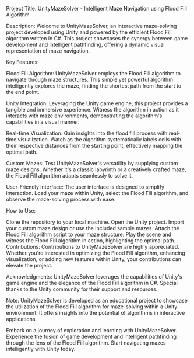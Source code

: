 Project Title: UnityMazeSolver - Intelligent Maze Navigation using Flood Fill Algorithm

Description:
Welcome to UnityMazeSolver, an interactive maze-solving project developed using Unity and powered by the efficient Flood Fill algorithm written in C#. This project showcases the synergy between game development and intelligent pathfinding, offering a dynamic visual representation of maze navigation.

Key Features:

Flood Fill Algorithm: UnityMazeSolver employs the Flood Fill algorithm to navigate through maze structures. This simple yet powerful algorithm intelligently explores the maze, finding the shortest path from the start to the end point.

Unity Integration: Leveraging the Unity game engine, this project provides a tangible and immersive experience. Witness the algorithm in action as it interacts with maze environments, demonstrating the algorithm's capabilities in a visual manner.

Real-time Visualization: Gain insights into the flood fill process with real-time visualization. Watch as the algorithm systematically labels cells with their respective distances from the starting point, effectively mapping the optimal path.

Custom Mazes: Test UnityMazeSolver's versatility by supplying custom maze designs. Whether it's a classic labyrinth or a creatively crafted maze, the Flood Fill algorithm adapts seamlessly to solve it.

User-Friendly Interface: The user interface is designed to simplify interaction. Load your maze within Unity, select the Flood Fill algorithm, and observe the maze-solving process with ease.

How to Use:

Clone the repository to your local machine.
Open the Unity project.
Import your custom maze design or use the included sample mazes.
Attach the Flood Fill algorithm script to your maze structure.
Play the scene and witness the Flood Fill algorithm in action, highlighting the optimal path.
Contributions:
Contributions to UnityMazeSolver are highly appreciated. Whether you're interested in optimizing the Flood Fill algorithm, enhancing visualization, or adding new features within Unity, your contributions can elevate the project.

Acknowledgments:
UnityMazeSolver leverages the capabilities of Unity's game engine and the elegance of the Flood Fill algorithm in C#. Special thanks to the Unity community for their support and resources.

Note:
UnityMazeSolver is developed as an educational project to showcase the utilization of the Flood Fill algorithm for maze-solving within a Unity environment. It offers insights into the potential of algorithms in interactive applications.

Embark on a journey of exploration and learning with UnityMazeSolver. Experience the fusion of game development and intelligent pathfinding through the lens of the Flood Fill algorithm. Start navigating mazes intelligently with Unity today.
